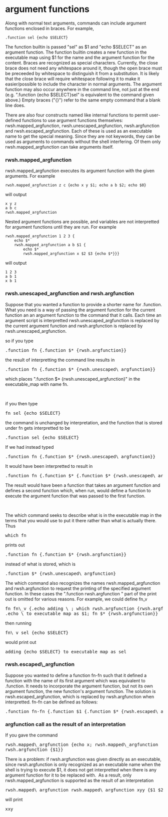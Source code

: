 # argument functions

Along with normal text arguments, commands can include argument
functions enclosed in braces. For example,

    .function sel {echo $SELECT}

The function builtin is passed "sel" as $1 and "echo $SELECT" as an
argument function. The function builtin creates a new function in the
executable map using $1 for the name and the argument function for the
content. Braces are recognized as special characters. Currently, the
close brace does not need
any whitespace around it, though the open brace must be preceeded by
whitespace to distinguish it from a substitution. It is likely that the
close brace will require whitespace following it to make it
easier/possible to include the character in normal arguments. The
argument function may also occur anywhere in the command
line, not just at the end (e.g. ".function {echo $SELECT}sel" is
equivalent to the command given above.) Empty braces ("{}") refer to
the same empty command that a blank line does.

There are also four constructs named like internal functions to permit
user-defined functions to use argument functions themselves:
rwsh.mapped\_argfunction, rwsh.unescaped\_argfunction, rwsh.argfunction
and rwsh.escaped\_argfunction. Each of these is used as an executable
name to get the special meaning. Since they are not keywords, they can
be used as arguments to commands without the shell interfering. Of them
only rwsh.mapped\_argfunction can take arguments itself.




### rwsh.mapped\_argfunction

rwsh.mapped\_argfunction executes its argument function with the given
arguments. For example

    rwsh.mapped_argfunction z c {echo x y $1; echo a b $2; echo $0}

will output

    x y z
    a b c
    rwsh.mapped_argfunction

Nested argument functions are possible, and variables are not
interpretted for argument functions until they are run. For example

    rwsh.mapped_argfunction 1 2 3 {
        echo $*
        rwsh.mapped_argfunction a b $1 {
            echo $*
            rwsh.mapped_argfunction x $2 $3 {echo $*}}}


will output

    1 2 3
    a b 1
    x b 1

### rwsh.unescaped_argfunction and rwsh.argfunction

Suppose that you wanted a function to provide a shorter name for
.function. What you need is a way of passing the argument function for
the current function an an argument function to the command that it
calls. Each time an argument script is interpretted
rwsh.unescaped\_argfunction is replaced by the current argument function
and rwsh.argfunction is replaced by rwsh.unescaped\_argfunction.


so if you type

<pre>.function fn {.function $* {rwsh.argfunction}}</pre>


the result of interpretting the command line results in<br>

<pre>.function fn {.function $* {rwsh.unescaped\_argfunction}}</pre>

which places ".function $* {rwsh.unescaped\_argfunction}" in the
executable\_map with name fn.<br>

<br>

if you then type <br>

<pre>fn sel {echo $SELECT}</pre>


the command is unchanged by interpretation, and the function that is
stored under fn gets interpretted to be<br>

<pre>.function sel {echo $SELECT}</pre>


If we had instead typed<br>

<pre>.function fn {.function $* {rwsh.unescaped\_argfunction}}</pre>


It would have been interpretted to result in<br>

<pre>.function fn {.function $* {.function $* {rwsh.unescaped\_argfunction}}}</pre>


The result would have been a function that takes an argument function
and defines a second function which, when run, would define a function
to execute the argument function that was passed to the first function.<br>

<br>

The which command seeks to describe what is in the executable map in
the terms that you would use to put it there rather than what is
actually there. Thus<br>

<pre>which fn</pre>


prints out<br>

<pre>.function fn {.function $* {rwsh.argfunction}}</pre>


instead of what is stored, which is<br>

<pre>.function $* {rwsh.unescaped\_argfunction}</pre>


The which command also recognizes the names rwsh.mapped\_argfunction and
rwsh.argfunction to request the printing of the specified argument
function. In these cases the ".function rwsh.argfunction " part of the
print out is omitted for various reasons. For example, we could define
fn\_v<br>

<pre>fn fn\_v {.echo adding \ ; which rwsh.argfunction {rwsh.argfunction};<br>.echo \ to executable map as $1; fn $* {rwsh.argfunction}}</pre>


then running<br>

<pre>fn\_v sel {echo $SELECT}</pre>


would print out<br>

<pre>adding {echo $SELECT} to executable map as sel</pre>


<h3>rwsh.escaped\_argfunction</h3>

Suppose you wanted to define a function fn-fn such that it defined a
function with the name of its first argument which was equivalent to
.function. It needs to incorporate the
argument function, but not its own argument function, the new
function's argument
function. The solution is rwsh.escaped\_argfunction, which is replaced
by rwsh.argfunction when interpretted. fn-fn can be defined as follows:<br>

<pre>.function fn-fn {.function $1 {.function $* {rwsh.escaped\_argfunction}}}</pre>


<h3>argfunction call as the result of an interpretation</h3>

If you gave the command<br>

<pre>rwsh.mapped\_argfunction {echo x; rwsh.mapped\_argfunction<br>rwsh.argfunction {$1}}</pre>


There is a problem: if rwsh.argfunction was given directly as an
executable, since rwsh.argfunction is only recognized as an executable
name when the shell is trying to execute $1, it does not get
interpretted when there is any argument function for it to be replaced
with. &nbsp;As a result, only rwsh.mapped\_argfunction is supported
as
the result of an interpretation<br>

<pre>rwsh.mapped\_argfunction rwsh.mapped\_argfunction xyy {$1 $2 {echo $1}}</pre>


will print<br>

<pre>xxy</pre>

</body>
</html>

